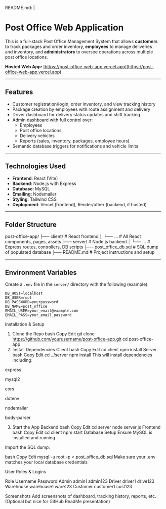 README.md: |
  #  Post Office Web Application

  This is a full-stack Post Office Management System that allows **customers** to track packages and order inventory, **employees** to manage deliveries and inventory, and **administrators** to oversee operations across multiple post office locations.

  **Hosted Web App:** [https://post-office-web-app.vercel.app](https://post-office-web-app.vercel.app)

  ---

  ##  Features

  - Customer registration/login, order inventory, and view tracking history
  - Package creation by employees with route assignment and delivery
  - Driver dashboard for delivery status updates and shift tracking
  - Admin dashboard with full control over:
    - Employees
    - Post office locations
    - Delivery vehicles
    - Reports (sales, inventory, packages, employee hours)
  - Semantic database triggers for notifications and vehicle limits

  ---

  ##  Technologies Used

  - **Frontend**: React (Vite)
  - **Backend**: Node.js with Express
  - **Database**: MySQL
  - **Emailing**: Nodemailer
  - **Styling**: Tailwind CSS
  - **Deployment**: Vercel (frontend), Render/other (backend, if hosted)

  ---

  ##  Folder Structure

post-office-app/ ├── client/ # React frontend │ └── ... # All React components, pages, assets ├── server/ # Node.js backend │ └── ... # Express routes, controllers, DB scripts ├── post_office_db.sql # SQL dump of populated database ├── README.md # Project instructions and setup


---

## Environment Variables

Create a `.env` file in the `server/` directory with the following (example):

```env
DB_HOST=localhost
DB_USER=root
DB_PASSWORD=yourpassword
DB_NAME=post_office
EMAIL_USER=your_email@example.com
EMAIL_PASS=your_email_password
```

Installation & Setup
1. Clone the Repo
bash
Copy
Edit
git clone https://github.com/yourusername/post-office-app.git
cd post-office-app
2. Install Dependencies
Client
bash
Copy
Edit
cd client
npm install
Server
bash
Copy
Edit
cd ../server
npm install
This will install dependencies including:

express

mysql2

cors

dotenv

nodemailer

body-parser

3. Start the App
Backend
bash
Copy
Edit
cd server
node server.js
Frontend
bash
Copy
Edit
cd client
npm start
Database Setup
Ensure MySQL is installed and running

Import the SQL dump:

bash
Copy
Edit
mysql -u root -p < post_office_db.sql
Make sure your .env matches your local database credentials

User Roles & Logins

Role	Username	Password
Admin	admin1	admin123
Driver	driver1	drive123
Warehouse	warehouse1	ware123
Customer	customer1	cust123

Screenshots
Add screenshots of dashboard, tracking history, reports, etc.
(Optional but nice for GitHub ReadMe presentation)


